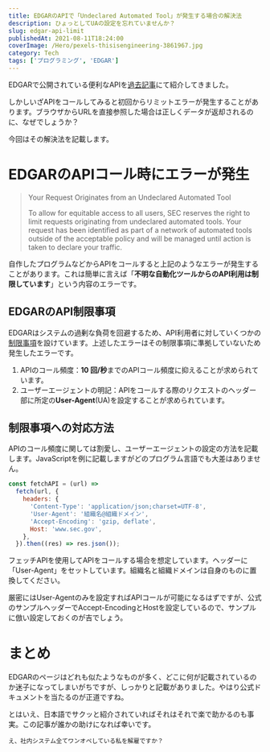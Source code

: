 ```yaml
---
title: EDGARのAPIで「Undeclared Automated Tool」が発生する場合の解決法
description: ひょっとしてUAの設定を忘れていませんか？
slug: edgar-api-limit
publishedAt: 2021-08-11T18:24:00
coverImage: /Hero/pexels-thisisengineering-3861967.jpg
category: Tech
tags: ['プログラミング', 'EDGAR']
---
```


EDGARで公開されている便利なAPIを[過去記事](/tags/edgar/)にて紹介してきました。

しかしいざAPIをコールしてみると初回からリミットエラーが発生することがあります。ブラウザからURLを直接参照した場合は正しくデータが返却されるのに、なぜでしょうか？

今回はその解決法を記載します。

# EDGARのAPIコール時にエラーが発生

> Your Request Originates from an Undeclared Automated Tool
>
> To allow for equitable access to all users, SEC reserves the right to limit requests originating from undeclared automated tools. Your request has been identified as part of a network of automated tools outside of the acceptable policy and will be managed until action is taken to declare your traffic.

自作したプログラムなどからAPIをコールすると上記のようなエラーが発生することがあります。これは簡単に言えば「**不明な自動化ツールからのAPI利用は制限しています**」という内容のエラーです。

## EDGARのAPI制限事項

EDGARはシステムの過剰な負荷を回避するため、API利用者に対していくつかの[制限事項](https://www.sec.gov/os/accessing-edgar-data)を設けています。上述したエラーはその制限事項に準拠していないため発生したエラーです。

1. APIのコール頻度：**10 回/秒**までのAPIコール頻度に抑えることが求められています。
1. ユーザーエージェントの明記：APIをコールする際のリクエストのヘッダー部に所定の**User-Agent**(UA)を設定することが求められています。

## 制限事項への対応方法

APIのコール頻度に関しては割愛し、ユーザーエージェントの設定の方法を記載します。JavaScriptを例に記載しますがどのプログラム言語でも大差はありません。

```js
const fetchAPI = (url) =>
  fetch(url, {
    headers: {
      'Content-Type': 'application/json;charset=UTF-8',
      'User-Agent': '組織名@組織ドメイン',
      'Accept-Encoding': 'gzip, deflate',
      Host: 'www.sec.gov',
    },
  }).then((res) => res.json());
```

フェッチAPIを使用してAPIをコールする場合を想定しています。ヘッダーに「User-Agent」をセットしています。組織名と組織ドメインは自身のものに置換してください。

厳密にはUser-Agentのみを設定すればAPIコールが可能になるはずですが、公式のサンプルヘッダーでAccept-EncodingとHostを設定しているので、サンプルに倣い設定しておくのが吉でしょう。

# まとめ

EDGARのページはどれも似たようなものが多く、どこに何が記載されているのか迷子になってしまいがちですが、しっかりと記載がありました。やはり公式ドキュメントを当たるのが正道ですね。

とはいえ、日本語でサクッと紹介されていればそれはそれで楽で助かるのも事実。この記事が誰かの助けになれば幸いです。

```amazon:B092ZGNKVC
え、社内システム全てワンオペしている私を解雇ですか？
```
